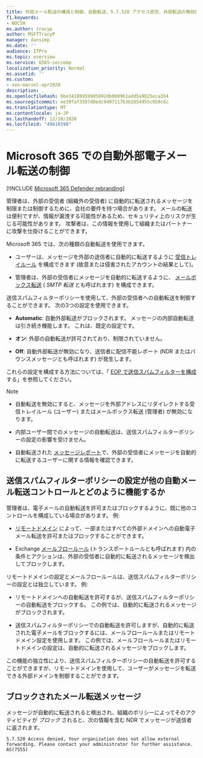 ```yaml
---
title: 外部メール転送の構成と制御、自動転送、5.7.520 アクセス拒否、外部転送の無効化、管理者が外部転送を無効にした、送信スパム対策ポリシー
f1.keywords:
- NOCSH
ms.author: tracyp
author: MSFTTracyP
manager: dansimp
ms.date: ''
audience: ITPro
ms.topic: overview
ms.service: O365-seccomp
localization_priority: Normal
ms.assetid: ''
ms.custom:
- seo-marvel-apr2020
description: .
ms.openlocfilehash: bbe341899599d5092db0b0961add5a9825eca3b4
ms.sourcegitcommit: ee39faf3507d0edc9497117b3b2854955c959c6c
ms.translationtype: MT
ms.contentlocale: ja-JP
ms.lasthandoff: 12/10/2020
ms.locfileid: "49616598"
---
```

# <a name="control-automatic-external-email-forwarding-in-microsoft-365"></a>Microsoft 365 での自動外部電子メール転送の制御

[!INCLUDE [Microsoft 365 Defender rebranding](../includes/microsoft-defender-for-office.md)]

管理者は、外部の受信者 (組織外の受信者) に自動的に転送されるメッセージを制限または制御するために、会社の要件を持つ場合があります。 メールの転送は便利ですが、情報が漏洩する可能性があるため、セキュリティ上のリスクが生じる可能性があります。 攻撃者は、この情報を使用して組織またはパートナーに攻撃を仕掛けることができます。

Microsoft 365 では、次の種類の自動転送を使用できます。

- ユーザーは、メッセージを外部の送信者に自動的に転送するように [受信トレイルール](https://support.microsoft.com/office/c24f5dea-9465-4df4-ad17-a50704d66c59) を構成できます (故意または侵害されたアカウントの結果として)。

- 管理者は、外部の受信者にメッセージを自動的に転送するように、 [メールボックス転送](https://docs.microsoft.com/exchange/recipients-in-exchange-online/manage-user-mailboxes/configure-email-forwarding) ( _SMTP 転送_ とも呼ばれます) を構成できます。

送信スパムフィルターポリシーを使用して、外部の受信者への自動転送を制御することができます。 次の3つの設定を使用できます。

- **Automatic**: 自動外部転送がブロックされます。 メッセージの内部自動転送は引き続き機能します。 これは、既定の設定です。

- **オン**: 外部の自動転送が許可されており、制限されていません。

- **Off**: 自動外部転送が無効になり、送信者に配信不能レポート (NDR またはバウンスメッセージとも呼ばれます) が発生します。

これらの設定を構成する方法については、「 [EOP で送信スパムフィルターを構成](configure-the-outbound-spam-policy.md)する」を参照してください。

> [!NOTE]
>
> - 自動転送を無効にすると、メッセージを外部アドレスにリダイレクトする受信トレイルール (ユーザー) またはメールボックス転送 (管理者) が無効になります。
>
> - 内部ユーザー間でのメッセージの自動転送は、送信スパムフィルターポリシーの設定の影響を受けません。
>
> - 自動転送された [メッセージレポート](mfi-auto-forwarded-messages-report.md)で、外部の受信者にメッセージを自動的に転送するユーザーに関する情報を確認できます。

## <a name="how-the-outbound-spam-filter-policy-settings-work-with-other-automatic-email-forwarding-controls"></a>送信スパムフィルターポリシーの設定が他の自動メール転送コントロールとどのように機能するか

管理者は、電子メールの自動転送を許可またはブロックするように、既に他のコントロールを構成している場合があります。 例:

- [リモートドメイン](https://docs.microsoft.com/exchange/mail-flow-best-practices/remote-domains/remote-domains) によって、一部またはすべての外部ドメインへの自動電子メール転送を許可またはブロックすることができます。

- Exchange [メールフロールール](https://docs.microsoft.com/exchange/security-and-compliance/mail-flow-rules/mail-flow-rules) (トランスポートルールとも呼ばれます) 内の条件とアクションは、外部の受信者に自動的に転送されるメッセージを検出してブロックします。

リモートドメインの設定とメールフロールールは、送信スパムフィルターポリシーの設定とは独立しています。 例:

- リモートドメインへの自動転送を許可するが、送信スパムフィルターポリシーの自動転送をブロックする。 この例では、自動的に転送されるメッセージがブロックされます。

- 送信スパムフィルターポリシーでの自動転送を許可しますが、自動的に転送された電子メールをブロックするには、メールフロールールまたはリモートドメイン設定を使用します。 この例では、メールフロールールまたはリモートドメインの設定は、自動的に転送されるメッセージをブロックします。

この機能の独立性により、送信スパムフィルターポリシーの自動転送を許可することができますが、リモートドメインを使用して、ユーザーがメッセージを転送できる外部ドメインを制御することができます。

## <a name="the-blocked-email-forwarding-message"></a>ブロックされたメール転送メッセージ

メッセージが自動的に転送されると検出され、組織のポリシーによってそのアクティビティが *ブロック* されると、次の情報を含む NDR でメッセージが送信者に返されます。

`5.7.520 Access denied, Your organization does not allow external forwarding. Please contact your administrator for further assistance. AS(7555)`
